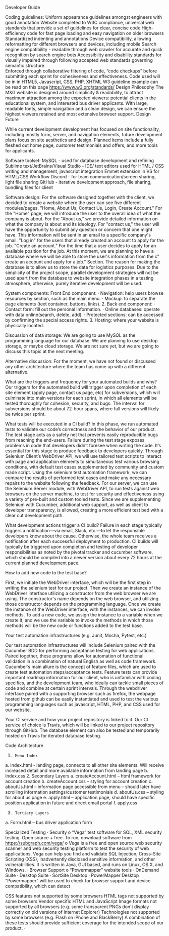 Developer Guide
 
Coding guidelines: 
Uniform appearance guidelines amongst engineers with good annotation
Website completed to W3C compliance, universal web standards that provide a set of guidelines for clear, concise code
High-efficiency code for fast page loading and easy navigation on older browsers
Standardized indenting and annotations
Device compatibility, allowing reformatting for different browsers and devices, including mobile
Search engine compatibility - readable through web crawler for accurate and quick recognition by search engine bots
Accessibility and disability standards for visually impaired through following accepted web standards governing semantic structure    
Enforced through collaborative filtering of code, “code checkups” before submitting each sprint for cohesiveness and effectiveness.
Code used will be in in HTML5, Javascript, CSS, PHP, XHTML
W3 guideline example can be read on this page https://www.w3.org/standards/
Design Philosophy
The M&G website is designed around simplicity & readability, to attract maximum attraction among the expected viewers: potential clients in the educational system, and interested bus driver applicants. With large, readable fonts, simple navigation and  a clean design, we can ensure the highest viewers retained and most extensive browser support.
Design Future

While current development development has focused on site functionality, including mostly form, server, and navigation elements, future development plans focus on site aesthetics and design. Planned items include a fully fleshed out home page, customer testimonials and offers, and more tools for applicants.


 
Software toolset:
MySQL - used for database development and refining
Sublime text/JetBrains/Visual Studio - IDE/ text editors used for HTML / CSS writing and management, javascript integration
Emmet extension in VS for HTML/CSS Workflow
Discord - for team communication/screen sharing, light file sharing
GitHub - iterative development approach, file sharing, bundling files for client
 
Software design: 
For the software designed together with the client, we decided to create a website where the user can see five different modules/pages. "Home, About Us, Contact Us, Login, Create Account." For the "Home" page, we will introduce the user to the overall idea of what the company is about. For the "About us,” we provide detailed information on what the company is about and its ideology. For "contact us," the user will have the opportunity to submit any question or concern that one might have. This information will be sent in an email to a specific company's email. "Log in" for the users that already created an account to apply for the job. "Create an account." For the time that a user decides to apply for an available position for the job.  At this moment, we are planning to have a database where we will be able to store the user's information from the c" create an account and apply for a job." Section.  The reason for making the database is to allow us to store the data for logistics purposes. Due to the simplicity of the project scope, parallel development strategies will not be used apart from the database to website integration phases in a testing atmosphere, otherwise, purely iterative development will be used.
 
System components:
 Front End component:
·         Navigation: help users browse resources by section, such as the main menu.
·         Mockup: to separate the page elements (text container, buttons, links).
2.                  Back end component:
·         Contact form: fill out the personal information.
·         Online databases: operate with data online(search, delete, add).
·         Protected sections: can be accessed by confirming the special access rights.
3.             Hosting: where your website is physically located.
 
Discussion of data storage:
We are going to use MySQL as the programming language for our database. We are planning to use desktop storage, or maybe cloud storage. We are not sure yet, but we are going to discuss this topic at the next meeting.
 
Alternative discussion:
For the moment, we have not found or discussed any other architecture where the team has come up with a different alternative.
 
What are the triggers and frequency for your automated builds and why?
Our triggers for the automated build will trigger upon completion of each site element (apply page, contact us page, etc) for subversions, which will culminate into main versions for each sprint, in which all elements will be tested thoroughly for cohesion, security, and bugs. The interval for subversions should be about 72-hour spans, where full versions will likely be twice per sprint. 
 
What tests will be executed in a CI build?
In this phase, we run automated tests to validate our code’s correctness and the behavior of our product. The test stage acts as a safety net that prevents easily reproducible bugs from reaching the end-users. Failure during the test stage exposes problems in code that developers didn’t foresee when writing the code. It’s essential for this stage to produce feedback to developers quickly. Through Selenium Client’s WebDriver API, we will use tailored test scripts to interact with page and application elements to simultaneous test various browsing conditions, with default test cases supplemented by community and custom made script. Using the selenium test automation framework, we can compare the results of performed test cases and make any necessary repairs to the website following the feedback. For our server, we can use the Selenium Server module, with WebDriver API, to run tests against web browsers on the server machine, to test for security and effectiveness using a variety of pre-built and custom tooled tests. Since we are supplementing Selenium with Cucumber, additional web support, as well as client to developer transparency, is allowed, creating a more efficient test bed with a clear cut development path.
 
What development actions trigger a CI build?
Failure in each stage typically triggers a notification—via email, Slack, etc.—to let the responsible developers know about the cause. Otherwise, the whole team receives a notification after each successful deployment to production. CI builds will typically be triggered upon completion and testing of developer responsibilities as noted by the pivotal tracker and cucumber software, which should be compiled into a newer version about every 72 hours at the current planned development pace.
 
How to add new code to the test base?
 
First, we initiate the WebDriver interface, which will be the first step in writing the selenium test for our project. Then we create an instance of the WebDriver interface utilizing a constructor from the web browser we are using. The constructor's name depends on the web browser, and utilizing those constructor depends on the programming language. Once we create the instance of the WebDriver interface, with the instances, we can invoke methods. To add a new code, we assign the instance to a variable when we create it, and we use the variable to invoke the methods in which those methods will be the new code or functions added to the test base.


 
Your test automation infrastructures (e.g. Junit, Mocha, Pytest, etc.)
 
Our test automation infrastructures will include Selenium paired with the Cucumber BDD for performing acceptance testing for web applications. Paired together, these programs allow for automation of functional validation in a combination of natural English as well as code framework. Cucumber’s main allure is the concept of feature files, which are used to create test automation steps/acceptance tests. Feature tests can provide important roadmap information for our client, who is unfamiliar with coding specifics, and the development team, who ideally can tackle small pieces of code and combine at certain sprint intervals. Through the webdriver interface paired with a supporting browser such as firefox, the webpage hosted from github can be easily instantiated and used to test the various programming languages such as javascript, HTML, PHP, and CSS used for our website.
 
Your CI service and how your project repository is linked to it.
Our CI service of choice is Travis, which will be linked to our project repository through GitHub. The database element can also be tested and temporarily hosted on Travis for iterated database testing. 
 
 
Code Architecture
 
1.      Menu Index
a.       Index.html  - landing page, connects to all other site elements. Will receive increased detail and more available information from landing page
b.      Index.css
2.      Secondary Layers
a.       createAccount.html – html framework for account creation
b.      createAccount.css – styling for account creation
c.       aboutUs.html – information page accessible from menu – should later have scrolling information settings/customer testimonials
d.      aboutUs.css – styling for about us page
e.       apply.html – application page, should have specific position application in future and direct email portal
f.        apply.css
 
3.      Tertiary Layers
a.        Form.html – bus driver application form
 
Specialized Testing
·         Security
o   “Vega” test software for SQL, XML security testing. Open source + free. To run, download software from https://subgraph.com/vega/
o   Vega is a free and open source web security scanner and web security testing platform to test the security of web applications. Vega can help you find and validate SQL Injection, Cross-Site Scripting (XSS), inadvertently disclosed sensitive information, and other vulnerabilities. It is written in Java, GUI based, and runs on Linux, OS X, and Windows.
·         Browser Support
o   “Powermapper” website tools
·         OnDemand Suite
·         Desktop Suite
·         SortSite Desktop
·         PowerMapper Desktop
“Powermapper” will be used to check for browser support and device compatibility, which can detect
 
CSS features not supported by some browsers
HTML tags not supported by some browsers
Vendor specific HTML and JavaScript
Image formats not supported by all browsers (e.g. some transparent PNGs don't display correctly on old versions of Internet Explorer)
Technologies not supported by some browsers (e.g. Flash on iPhone and BlackBerry)
A combination of these tests should provide sufficient coverage for the intended scope of our product.
·          
 
 
 
 

